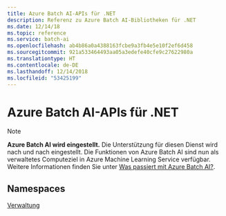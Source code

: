 ```yaml
---
title: Azure Batch AI-APIs für .NET
description: Referenz zu Azure Batch AI-Bibliotheken für .NET
ms.date: 12/14/18
ms.topic: reference
ms.service: batch-ai
ms.openlocfilehash: ab4b86a0a4388163fcbe9a3fb4e5e10f2ef6d458
ms.sourcegitcommit: 921a533464493aa05a3edefe40cfe9c27622980a
ms.translationtype: HT
ms.contentlocale: de-DE
ms.lasthandoff: 12/14/2018
ms.locfileid: "53425199"
---
```

# <a name="azure-batch-ai-apis-for-net"></a>Azure Batch AI-APIs für .NET

>[!Note]
>**Azure Batch AI wird eingestellt.** Die Unterstützung für diesen Dienst wird nach und nach eingestellt. Die Funktionen von Azure Batch AI sind nun als verwaltetes Computeziel in Azure Machine Learning Service verfügbar. Weitere Informationen finden Sie unter [Was passiert mit Azure Batch AI?](https://aka.ms/batchai-retirement).

## <a name="namespaces"></a>Namespaces

[Verwaltung](/dotnet/api/overview/azure/batchai/management)
